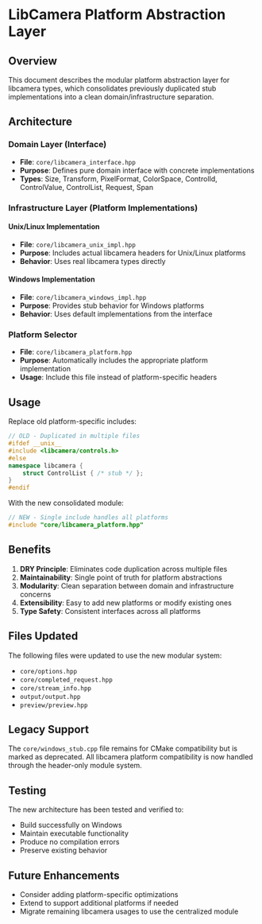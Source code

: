 # LibCamera Platform Abstraction Layer

## Overview

This document describes the modular platform abstraction layer for libcamera types, which consolidates previously duplicated stub implementations into a clean domain/infrastructure separation.

## Architecture

### Domain Layer (Interface)
- **File**: `core/libcamera_interface.hpp`
- **Purpose**: Defines pure domain interface with concrete implementations
- **Types**: Size, Transform, PixelFormat, ColorSpace, ControlId, ControlValue, ControlList, Request, Span

### Infrastructure Layer (Platform Implementations)

#### Unix/Linux Implementation
- **File**: `core/libcamera_unix_impl.hpp`
- **Purpose**: Includes actual libcamera headers for Unix/Linux platforms
- **Behavior**: Uses real libcamera types directly

#### Windows Implementation  
- **File**: `core/libcamera_windows_impl.hpp`
- **Purpose**: Provides stub behavior for Windows platforms
- **Behavior**: Uses default implementations from the interface

### Platform Selector
- **File**: `core/libcamera_platform.hpp`
- **Purpose**: Automatically includes the appropriate platform implementation
- **Usage**: Include this file instead of platform-specific headers

## Usage

Replace old platform-specific includes:

```cpp
// OLD - Duplicated in multiple files
#ifdef __unix__
#include <libcamera/controls.h>
#else
namespace libcamera {
    struct ControlList { /* stub */ };
}
#endif
```

With the new consolidated module:

```cpp
// NEW - Single include handles all platforms
#include "core/libcamera_platform.hpp"
```

## Benefits

1. **DRY Principle**: Eliminates code duplication across multiple files
2. **Maintainability**: Single point of truth for platform abstractions
3. **Modularity**: Clean separation between domain and infrastructure concerns
4. **Extensibility**: Easy to add new platforms or modify existing ones
5. **Type Safety**: Consistent interfaces across all platforms

## Files Updated

The following files were updated to use the new modular system:

- `core/options.hpp`
- `core/completed_request.hpp` 
- `core/stream_info.hpp`
- `output/output.hpp`
- `preview/preview.hpp`

## Legacy Support

The `core/windows_stub.cpp` file remains for CMake compatibility but is marked as deprecated. All libcamera platform compatibility is now handled through the header-only module system.

## Testing

The new architecture has been tested and verified to:
- Build successfully on Windows
- Maintain executable functionality
- Produce no compilation errors
- Preserve existing behavior

## Future Enhancements

- Consider adding platform-specific optimizations
- Extend to support additional platforms if needed
- Migrate remaining libcamera usages to use the centralized module
